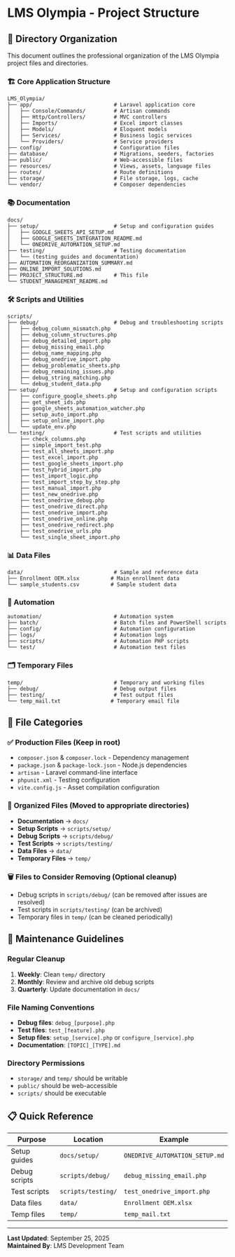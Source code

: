 # LMS Olympia - Project Structure

## 📁 Directory Organization

This document outlines the professional organization of the LMS Olympia project files and directories.

### 🏗️ Core Application Structure
```
LMS_Olympia/
├── app/                          # Laravel application core
│   ├── Console/Commands/         # Artisan commands
│   ├── Http/Controllers/         # MVC controllers
│   ├── Imports/                  # Excel import classes
│   ├── Models/                   # Eloquent models
│   ├── Services/                 # Business logic services
│   └── Providers/                # Service providers
├── config/                       # Configuration files
├── database/                     # Migrations, seeders, factories
├── public/                       # Web-accessible files
├── resources/                    # Views, assets, language files
├── routes/                       # Route definitions
├── storage/                      # File storage, logs, cache
└── vendor/                       # Composer dependencies
```

### 📚 Documentation
```
docs/
├── setup/                        # Setup and configuration guides
│   ├── GOOGLE_SHEETS_API_SETUP.md
│   ├── GOOGLE_SHEETS_INTEGRATION_README.md
│   └── ONEDRIVE_AUTOMATION_SETUP.md
├── testing/                      # Testing documentation
│   └── (testing guides and documentation)
├── AUTOMATION_REORGANIZATION_SUMMARY.md
├── ONLINE_IMPORT_SOLUTIONS.md
├── PROJECT_STRUCTURE.md          # This file
└── STUDENT_MANAGEMENT_README.md
```

### 🛠️ Scripts and Utilities
```
scripts/
├── debug/                        # Debug and troubleshooting scripts
│   ├── debug_column_mismatch.php
│   ├── debug_column_structures.php
│   ├── debug_detailed_import.php
│   ├── debug_missing_email.php
│   ├── debug_name_mapping.php
│   ├── debug_onedrive_import.php
│   ├── debug_problematic_sheets.php
│   ├── debug_remaining_issues.php
│   ├── debug_string_matching.php
│   └── debug_student_data.php
├── setup/                        # Setup and configuration scripts
│   ├── configure_google_sheets.php
│   ├── get_sheet_ids.php
│   ├── google_sheets_automation_watcher.php
│   ├── setup_auto_import.php
│   ├── setup_online_import.php
│   └── update_env.php
└── testing/                      # Test scripts and utilities
    ├── check_columns.php
    ├── simple_import_test.php
    ├── test_all_sheets_import.php
    ├── test_excel_import.php
    ├── test_google_sheets_import.php
    ├── test_hybrid_import.php
    ├── test_import_logic.php
    ├── test_import_step_by_step.php
    ├── test_manual_import.php
    ├── test_new_onedrive.php
    ├── test_onedrive_debug.php
    ├── test_onedrive_direct.php
    ├── test_onedrive_import.php
    ├── test_onedrive_online.php
    ├── test_onedrive_redirect.php
    ├── test_onedrive_urls.php
    └── test_single_sheet_import.php
```

### 📊 Data Files
```
data/                             # Sample and reference data
├── Enrollment OEM.xlsx          # Main enrollment data
└── sample_students.csv          # Sample student data
```

### 🔧 Automation
```
automation/                       # Automation system
├── batch/                        # Batch files and PowerShell scripts
├── config/                       # Automation configuration
├── logs/                         # Automation logs
├── scripts/                      # Automation PHP scripts
└── test/                         # Automation test files
```

### 🗂️ Temporary Files
```
temp/                             # Temporary and working files
├── debug/                        # Debug output files
├── testing/                      # Test output files
└── temp_mail.txt                # Temporary email file
```

## 🎯 File Categories

### ✅ **Production Files** (Keep in root)
- `composer.json` & `composer.lock` - Dependency management
- `package.json` & `package-lock.json` - Node.js dependencies
- `artisan` - Laravel command-line interface
- `phpunit.xml` - Testing configuration
- `vite.config.js` - Asset compilation configuration

### 📁 **Organized Files** (Moved to appropriate directories)
- **Documentation** → `docs/`
- **Setup Scripts** → `scripts/setup/`
- **Debug Scripts** → `scripts/debug/`
- **Test Scripts** → `scripts/testing/`
- **Data Files** → `data/`
- **Temporary Files** → `temp/`

### 🗑️ **Files to Consider Removing** (Optional cleanup)
- Debug scripts in `scripts/debug/` (can be removed after issues are resolved)
- Test scripts in `scripts/testing/` (can be archived)
- Temporary files in `temp/` (can be cleaned periodically)

## 🔄 Maintenance Guidelines

### Regular Cleanup
1. **Weekly**: Clean `temp/` directory
2. **Monthly**: Review and archive old debug scripts
3. **Quarterly**: Update documentation in `docs/`

### File Naming Conventions
- **Debug files**: `debug_[purpose].php`
- **Test files**: `test_[feature].php`
- **Setup files**: `setup_[service].php` or `configure_[service].php`
- **Documentation**: `[TOPIC]_[TYPE].md`

### Directory Permissions
- `storage/` and `temp/` should be writable
- `public/` should be web-accessible
- `scripts/` should be executable

## 📋 Quick Reference

| Purpose | Location | Example |
|---------|----------|---------|
| Setup guides | `docs/setup/` | `ONEDRIVE_AUTOMATION_SETUP.md` |
| Debug scripts | `scripts/debug/` | `debug_missing_email.php` |
| Test scripts | `scripts/testing/` | `test_onedrive_import.php` |
| Data files | `data/` | `Enrollment OEM.xlsx` |
| Temp files | `temp/` | `temp_mail.txt` |

---

**Last Updated**: September 25, 2025  
**Maintained By**: LMS Development Team
